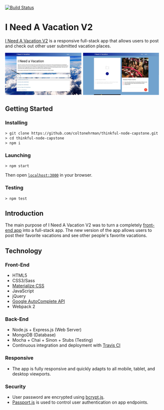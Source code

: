 [![Build Status](https://travis-ci.org/coltonehrman/thinkful-node-capstone.svg?branch=master)](https://travis-ci.org/coltonehrman/thinkful-node-capstone)
# I Need A Vacation V2
[I Need A Vacation V2](https://agile-brushlands-26553.herokuapp.com/) is a responsive full-stack app that allows users to post and check out other user submitted vacation places.

 ![Dashboard View](public/main-screenshot.jpg)

 ## Getting Started
 ### Installing
 ```
 > git clone https://github.com/coltonehrman/thinkful-node-capstone.git
 > cd thinkful-node-capstone
 > npm i
 ```
### Launching
```
> npm start
```
Then open [`localhost:3000`](http://localhost:3000) in your browser.
### Testing
```
> npm test
```

## Introduction
The main purpose of I Need A Vacation V2 was to turn a completely [front-end app](https://github.com/coltonehrman/thinkful-api-capstone) into a full-stack app. The new version of the app allows users to post their favorite vacations and see other people's favorite vacations.

## Technology
### Front-End
+ HTML5
+ CSS3/Sass
+ [Materialize CSS](http://materializecss.com/)
+ JavaScript
+ jQuery
+ [Google AutoComplete API](https://developers.google.com/places/web-service/autocomplete)
+ Webpack 2
### Back-End
+ Node.js + Express.js (Web Server)
+ MongoDB (Database)
+ Mocha + Chai + Sinon + Stubs (Testing)
+ Continuous integration and deployment with [Travis CI](https://travis-ci.org/)
### Responsive
+ The app is fully responsive and quickly adapts to all mobile, tablet, and desktop viewports.
### Security
+ User password are encrypted using [bcrypt.js](https://github.com/dcodeIO/bcrypt.js).
+ [Passport.js](http://passportjs.org/) is used to control user authentication on app endpoints.

